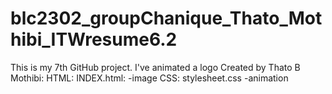 # blc2302_groupChanique_Thato_Mothibi_ITWresume6.2
This is my 7th GitHub project. I've animated a logo
Created by Thato B Mothibi:
HTML: INDEX.html:
-image
CSS: stylesheet.css
-animation

